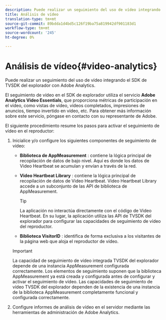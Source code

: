 ```yaml
---
description: Puede realizar un seguimiento del uso de vídeo integrando el SDK de TVSDK del explorador con Adobe Analytics.
title: Análisis de vídeo
translation-type: tm+mt
source-git-commit: 89bdda1d4bd5c126f19ba75a819942df901183d1
workflow-type: tm+mt
source-wordcount: '245'
ht-degree: 0%

---
```



# Análisis de vídeo{#video-analytics}

Puede realizar un seguimiento del uso de vídeo integrando el SDK de TVSDK del explorador con Adobe Analytics.

El seguimiento de vídeo en el SDK de explorador utiliza el servicio **Adobe Analytics Video Essentials**, que proporciona métricas de participación en el vídeo, como vistas de vídeo, vídeos completados, impresiones de anuncios, tiempo invertido en vídeo, etc. Para obtener más información sobre este servicio, póngase en contacto con su representante de Adobe.

El siguiente procedimiento resume los pasos para activar el seguimiento de vídeo en el reproductor:

1. Inicialice y/o configure los siguientes componentes de seguimiento de vídeo:

   * **Biblioteca de AppMeasurement** : contiene la lógica principal de recopilación de datos de bajo nivel. Aquí es donde los datos de Video Heartbeat se acumulan y envían a través de la red.
   * **Video Heartbeat Library** : contiene la lógica principal de recopilación de datos de Video Heartbeat. Video Heartbeat Library accede a un subconjunto de las API de biblioteca de AppMeasurement.

      >[!TIP]
      >
      >La aplicación no interactúa directamente con el código de Video Heartbeat. En su lugar, la aplicación utiliza las API de TVSDK del explorador para configurar las capacidades de seguimiento de vídeo del reproductor.

   * **Biblioteca VisitorID** : identifica de forma exclusiva a los visitantes de la página web que aloja el reproductor de vídeo.
   >[!IMPORTANT]
   >
   >La capacidad de seguimiento de vídeo integrada TVSDK del explorador depende de una instancia AppMeasurement configurada correctamente. Los elementos de seguimiento suponen que la biblioteca AppMeasurement ya está creada y configurada antes de configurar y activar el seguimiento de vídeo. Las capacidades de seguimiento de vídeo TVSDK del explorador dependen de la existencia de una instancia de la biblioteca AppMeasurement completamente funcional y configurada correctamente.

1. Configure informes de análisis de vídeo en el servidor mediante las herramientas de administración de Adobe Analytics.